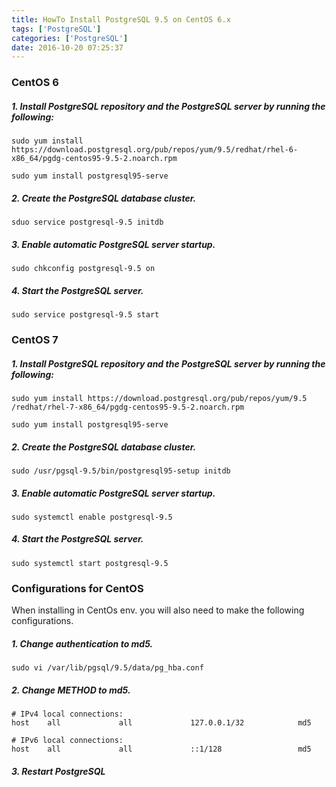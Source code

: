 ```yaml
---
title: HowTo Install PostgreSQL 9.5 on CentOS 6.x
tags: ['PostgreSQL']
categories: ['PostgreSQL']
date: 2016-10-20 07:25:37
---
```


### CentOS 6


##### 1. Install PostgreSQL repository and the PostgreSQL server by running the following:
```
sudo yum install https://download.postgresql.org/pub/repos/yum/9.5/redhat/rhel-6-x86_64/pgdg-centos95-9.5-2.noarch.rpm

sudo yum install postgresql95-serve
```

##### 2. Create the PostgreSQL database cluster.
```
sduo service postgresql-9.5 initdb
```

##### 3. Enable automatic PostgreSQL server startup.
```
sudo chkconfig postgresql-9.5 on
```

##### 4. Start the PostgreSQL server.
```
sudo service postgresql-9.5 start
```

### CentOS 7


##### 1. Install PostgreSQL repository and the PostgreSQL server by running the following:
```
sudo yum install https://download.postgresql.org/pub/repos/yum/9.5 /redhat/rhel-7-x86_64/pgdg-centos95-9.5-2.noarch.rpm

sudo yum install postgresql95-serve
```

##### 2. Create the PostgreSQL database cluster.
```
sudo /usr/pgsql-9.5/bin/postgresql95-setup initdb
```

##### 3. Enable automatic PostgreSQL server startup.
```
sudo systemctl enable postgresql-9.5
```

##### 4. Start the PostgreSQL server.
```
sudo systemctl start postgresql-9.5
```

### Configurations for CentOS
When installing in CentOs env. you will also need to make the following configurations.

##### 1. Change authentication to md5.
```
sudo vi /var/lib/pgsql/9.5/data/pg_hba.conf
```

##### 2. Change METHOD to md5.
```
# IPv4 local connections:
host    all             all             127.0.0.1/32            md5

# IPv6 local connections:
host    all             all             ::1/128                 md5
```

##### 3. Restart PostgreSQL
